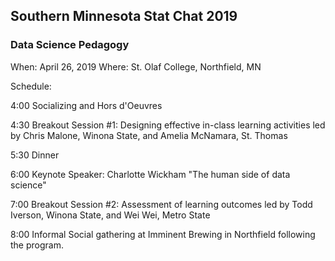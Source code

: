 ## Southern Minnesota Stat Chat 2019
### Data Science Pedagogy

When: April 26, 2019
Where: St. Olaf College, Northfield, MN

Schedule:

4:00 Socializing and Hors d'Oeuvres

4:30 Breakout Session #1: Designing effective in-class learning activities led by Chris Malone, Winona State, and Amelia McNamara, St. Thomas

5:30 Dinner

6:00 Keynote Speaker: Charlotte Wickham "The human side of data science"

7:00  Breakout Session #2: Assessment of learning outcomes led by Todd Iverson, Winona State, and Wei Wei, Metro State

8:00  Informal Social gathering at Imminent Brewing in Northfield following the program.
